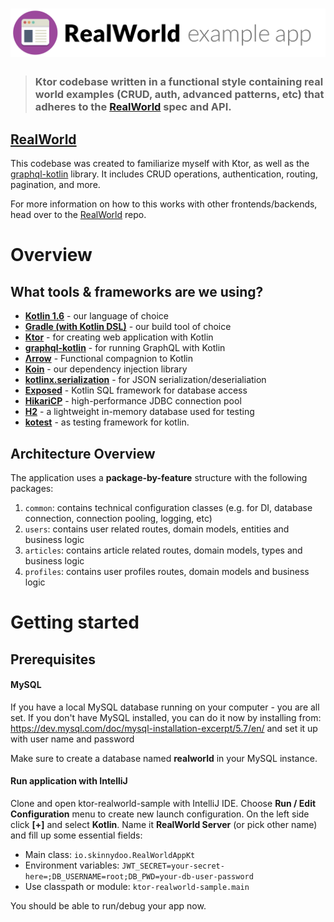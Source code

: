 # ![Ktor RealWorld Sample App](https://github.com/gothinkster/realworld-starter-kit/raw/master/logo.png)

> ### Ktor codebase written in a functional style containing real world examples (CRUD, auth, advanced patterns, etc) that adheres to the [RealWorld](https://realworld-docs.netlify.app/docs/specs/backend-specs/introduction) spec and API.

## [RealWorld](https://realworld-docs.netlify.app)

This codebase was created to familiarize myself with Ktor, as well as the [graphql-kotlin](https://opensource.expediagroup.com/graphql-kotlin/docs/) library. It includes CRUD operations, authentication, routing, pagination, and more.


For more information on how to this works with other frontends/backends, head over to the [RealWorld](https://github.com/gothinkster/realworld) repo.

# Overview

## What tools & frameworks are we using?

- [**Kotlin 1.6**](https://kotlinlang.org) - our language of choice
- [**Gradle (with Kotlin DSL)**](https://github.com/gradle/gradle) - our build tool of choice
- [**Ktor**](https://github.com/ktorio/ktor) - for creating web application with Kotlin
- [**graphql-kotlin**](https://github.com/ExpediaGroup/graphql-kotlin) - for running GraphQL with Kotlin
- [**Λrrow**](https://github.com/arrow-kt/arrow) - Functional compagnion to Kotlin
- [**Koin**](https://github.com/InsertKoinIO/koin) - our dependency injection library
- [**kotlinx.serialization**](https://github.com/Kotlin/kotlinx.serialization) - for JSON serialization/deserialiation
- [**Exposed**](https://github.com/JetBrains/Exposed) - Kotlin SQL framework for database access
- [**HikariCP**](https://github.com/brettwooldridge/HikariCP) - high-performance JDBC connection pool
- [**H2**](https://www.h2database.com/html/main.html) - a lightweight in-memory database used for testing
- [**kotest**](https://github.com/kotest/kotest/) - as testing framework for kotlin.

## Architecture Overview

The application uses a **package-by-feature** structure with the following packages:
1. `common`: contains technical configuration classes (e.g. for DI, database connection, connection pooling, logging, etc)
2. `users`: contains user related routes, domain models, entities and business logic
3. `articles`: contains article related routes, domain models, types and business logic
4. `profiles`: contains user profiles routes, domain models and business logic

# Getting started

## Prerequisites

#### MySQL

If you have a local MySQL database running on your computer - you are all set.
If you don't have MySQL installed, you can do it now by installing from: https://dev.mysql.com/doc/mysql-installation-excerpt/5.7/en/
and set it up with user name and password 

Make sure to create a database named **realworld** in your MySQL instance.

#### Run application with IntelliJ

Clone and open ktor-realworld-sample with IntelliJ IDE. Choose **Run / Edit Configuration** menu to create new
launch configuration. On the left side click **[+]** and select **Kotlin**. Name it **RealWorld Server** (or pick other name)
and fill up some essential fields:

- Main class: `io.skinnydoo.RealWorldAppKt`
- Environment variables: `JWT_SECRET=your-secret-here=;DB_USERNAME=root;DB_PWD=your-db-user-password`
- Use classpath or module: `ktor-realworld-sample.main`

You should be able to run/debug your app now.

